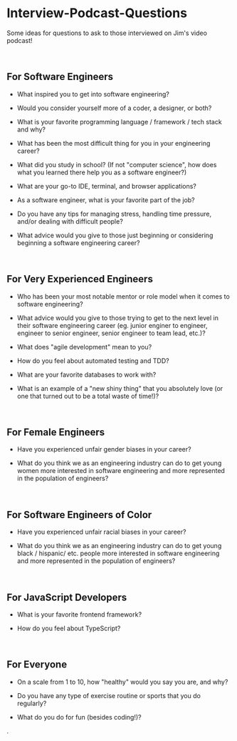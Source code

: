 # Interview-Podcast-Questions
Some ideas for questions to ask to those interviewed on Jim's video podcast! 


<br/>


## For Software Engineers


- What inspired you to get into software engineering?


- Would you consider yourself more of a coder, a designer, or both?


- What is your favorite programming language / framework / tech stack and why?


- What has been the most difficult thing for you in your engineering career?


- What did you study in school? (If not "computer science", how does what you learned there help you as a software engineer?)


- What are your go-to IDE, terminal, and browser applications?


- As a software engineer, what is your favorite part of the job?


- Do you have any tips for managing stress, handling time pressure, and/or dealing with difficult people?


- What advice would you give to those just beginning or considering beginning a software engineering career?


<br/>


## For Very Experienced Engineers


- Who has been your most notable mentor or role model when it comes to software engineering?


- What advice would you give to those trying to get to the next level in their software engineering career (eg. junior enginer to engineer, engineer to senior engineer, senior engineer to team lead, etc.)?


- What does "agile development" mean to you?


- How do you feel about automated testing and TDD?


- What are your favorite databases to work with?


- What is an example of a "new shiny thing" that you absolutely love (or one that turned out to be a total waste of time!)? 


<br/>


## For Female Engineers


- Have you experienced unfair gender biases in your career?


- What do you think we as an engineering industry can do to get young women more interested in software engineering and more represented in the population of engineers?


<br/>


## For Software Engineers of Color


- Have you experienced unfair racial biases in your career?


- What do you think we as an engineering industry can do to get young black / hispanic/ etc. people more interested in software engineering and more represented in the population of engineers? 


<br/>


## For JavaScript Developers


- What is your favorite frontend framework?


- How do you feel about TypeScript?


<br/>


## For Everyone


- On a scale from 1 to 10, how "healthy" would you say you are, and why?


- Do you have any type of exercise routine or sports that you do regularly?


- What do you do for fun (besides coding!)?

.
